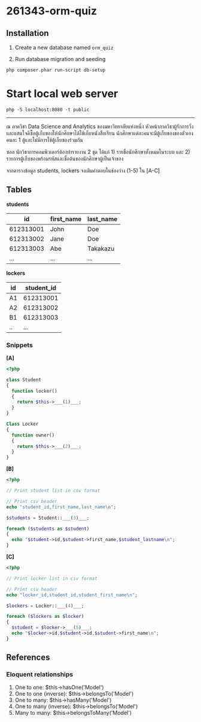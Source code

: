 # 261343-orm-quiz

## Installation

1. Create a new database named `orm_quiz`

2. Run database migration and seeding

```
php composer.phar run-script db-setup
```

# Start local web server

```
php -S localhost:8080 -t public
```

---

ณ ภาควิชา Data Science and Analytics ของมหาวิทยาลัยแห่งหนึ่ง หัวหน้าภาควิชาผู้รักการวิ่งและแสนใจดีซื้อตู้เก็บของให้นักศึกษาได้ใช้เก็บหนังสือเรียน นักศึกษาแต่ละคนจะมีตู้เก็บของของตัวเองคนละ 1 ตู้และไม่มีการใช้ตู้เก็บของร่วมกัน

ซอล นักวิชาการคอมพิวเตอร์ต้องทำรายงาน 2 ชุด ได้แก่ 1) รายชื่อนักศึกษาทั้งหมดในระบบ และ 2) รายการตู้เก็บของพร้อมรหัสและชื่อต้นของนักศึกษาผู้เป็นเจ้าของ 

จากตารางข้อมูล students, lockers จงเติมคำตอบในช่องว่าง (1-5) ใน [A-C]

## Tables

**students**

|    id     | first_name | last_name |
|-----------|------------|-----------|
| 612313001 | John       | Doe       |
| 612313002 | Jane       | Doe       |
| 612313003 | Abe        | Takakazu  |
|    ...    |     ...    |    ...    |


**lockers**

| id | student_id |
|----|------------|
| A1 | 612313001  |
| A2 | 612313002  |
| B1 | 612313003  |
| .. |     ...    |

### Snippets

**[A]**

```php
<?php

class Student
{
  function locker()
  {
    return $this->___(1)___;
  }
}

Class Locker
{
  function owner()
  {
    return $this->___(2)___;
  }
}
```

**[B]**

```php
<?php

// Print student list in csv format

// Print csv header
echo "student_id,first_name,last_name\n";

$students = Student::___(3)___;

foreach ($students as $student)
{
  echo "$student->id,$student->first_name,$student_lastname\n";
}
```

**[C]**

```php
<?php

// Print locker list in csv format

// Print csv header
echo "locker_id,student_id,student_first_name\n";

$lockers = Locker::___(4)___;

foreach ($lockers as $locker)
{
  $student = $locker->___(5)___;
  echo "$locker->id,$student->id,$student->first_name\n";
}
```

## References

### Eloquent relationships

1. One to one: $this->hasOne('Model')
2. One to one (inverse): $this->belongsTo('Model')
3. One to many: $this->hasMany('Model')
4. One to many (inverse): $this->belongsTo('Model')
5. Many to many: $this->belongsToMany('Model')


